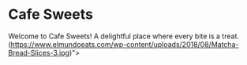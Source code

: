 # Cafe Sweets

Welcome to Cafe Sweets! A delightful place where every bite is a treat.
(https://www.elmundoeats.com/wp-content/uploads/2018/08/Matcha-Bread-Slices-3.jpg)">
